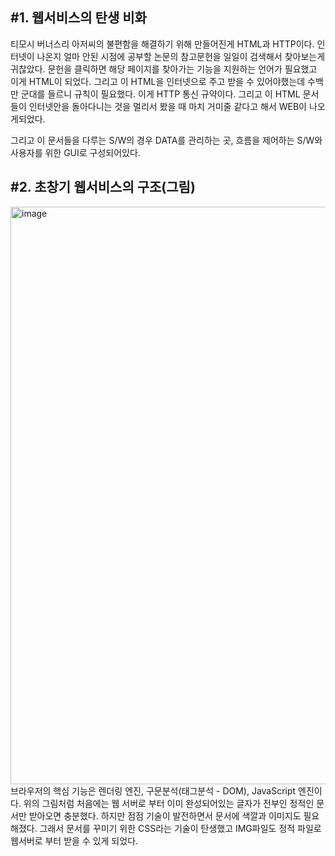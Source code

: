 ## #1. 웹서비스의 탄생 비화 
티모시 버너스리 아저씨의 불편함을 해결하기 위해 만들어진게 HTML과 HTTP이다. 인터넷이 나온지 얼마 안된 시점에 공부할 논문의 참고문헌을 일일이 검색해서 찾아보는게 귀찮았다. 문헌을 클릭하면 해당 페이지를 찾아가는 기능을 지원하는 언어가 필요했고 이게 HTML이 되었다. 그리고 이 HTML을 인터넷으로 주고 받을 수 있어야했는데 수백만 군대를 들르니 규칙이 필요했다. 이게 HTTP 통신 규약이다. 그리고 이 HTML 문서들이 인터넷안을 돌아다니는 것을 멀리서 봤을 때 마치 거미줄 같다고 해서 WEB이 나오게되었다.  
  
그리고 이 문서들을 다루는 S/W의 경우 DATA를 관리하는 곳, 흐름을 제어하는 S/W와 사용자를 위한 GUI로 구성되어있다.


## #2. 초창기 웹서비스의 구조(그림)
<img width="924" alt="image" src="https://user-images.githubusercontent.com/78134917/174516241-508373dc-4ae1-4dcf-b573-19ec52a9e8fb.png">
브라우저의 핵심 기능은 렌더링 엔진, 구문분석(태그분석 - DOM), JavaScript 엔진이다.  
위의 그림처럼 처음에는 웹 서버로 부터 이미 완성되어있는 글자가 전부인 정적인 문서만 받아오면 충분했다. 하지만 점점 기술이 발전하면서 문서에 색깔과 이미지도 필요해졌다. 그래서 문서를 꾸미기 위한 CSS라는 기술이 탄생했고 IMG파일도 정적 파일로 웹서버로 부터 받을 수 있게 되었다. 
